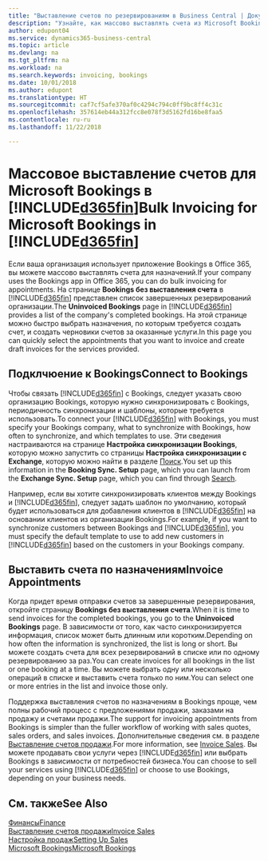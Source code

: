 ```yaml
---
title: "Выставление счетов по резервированиям в Business Central | Документы Майкрософт"
description: "Узнайте, как массово выставлять счета из Microsoft Bookings в Business Central."
author: edupont04
ms.service: dynamics365-business-central
ms.topic: article
ms.devlang: na
ms.tgt_pltfrm: na
ms.workload: na
ms.search.keywords: invoicing, bookings
ms.date: 10/01/2018
ms.author: edupont
ms.translationtype: HT
ms.sourcegitcommit: caf7cf5afe370af0c4294c794c0ff9bc8ff4c31c
ms.openlocfilehash: 357614eb44a312fcc8e078f3d5162fd16be8faa5
ms.contentlocale: ru-ru
ms.lasthandoff: 11/22/2018

---
```

# <a name="bulk-invoicing-for-microsoft-bookings-in-included365finincludesd365finmdmd"></a><span data-ttu-id="a630d-103">Массовое выставление счетов для Microsoft Bookings в [!INCLUDE[d365fin](includes/d365fin_md.md)]</span><span class="sxs-lookup"><span data-stu-id="a630d-103">Bulk Invoicing for Microsoft Bookings in [!INCLUDE[d365fin](includes/d365fin_md.md)]</span></span>
<span data-ttu-id="a630d-104">Если ваша организация использует приложение Bookings в Office 365, вы можете массово выставлять счета для назначений.</span><span class="sxs-lookup"><span data-stu-id="a630d-104">If your company uses the Bookings app in Office 365, you can do bulk invoicing for appointments.</span></span> <span data-ttu-id="a630d-105">На странице **Bookings без выставления счета** в [!INCLUDE[d365fin](includes/d365fin_md.md)] представлен список завершенных резервирований организации.</span><span class="sxs-lookup"><span data-stu-id="a630d-105">The **Uninvoiced Bookings** page in [!INCLUDE[d365fin](includes/d365fin_md.md)] provides a list of the company's completed bookings.</span></span> <span data-ttu-id="a630d-106">На этой странице можно быстро выбрать назначения, по которым требуется создать счет, и создать черновики счетов за оказанные услуги.</span><span class="sxs-lookup"><span data-stu-id="a630d-106">In this page you can quickly select the appointments that you want to invoice and create draft invoices for the services provided.</span></span>  

## <a name="connect-to-bookings"></a><span data-ttu-id="a630d-107">Подклчюение к Bookings</span><span class="sxs-lookup"><span data-stu-id="a630d-107">Connect to Bookings</span></span>
<span data-ttu-id="a630d-108">Чтобы связать [!INCLUDE[d365fin](includes/d365fin_md.md)] с Bookings, следует указать свою организацию Bookings, которую нужно синхронизировать с Bookings, периодичность синхронизации и шаблоны, которые требуется использовать.</span><span class="sxs-lookup"><span data-stu-id="a630d-108">To connect your [!INCLUDE[d365fin](includes/d365fin_md.md)] with Bookings, you must specify your Bookings company, what to synchronize with Bookings, how often to synchronize, and which templates to use.</span></span> <span data-ttu-id="a630d-109">Эти сведения настраиваются на странице **Настройка синхронизации Bookings**, которую можно запустить со страницы **Настройка синхронизации с Exchange**, которую можно найти в разделе [Поиск](ui-search.md).</span><span class="sxs-lookup"><span data-stu-id="a630d-109">You set up this information in the **Booking Sync. Setup** page, which you can launch from the **Exchange Sync. Setup** page, which you can find through [Search](ui-search.md).</span></span>  

<span data-ttu-id="a630d-110">Например, если вы хотите синхронизировать клиентов между Bookings и [!INCLUDE[d365fin](includes/d365fin_md.md)], следует задать шаблон по умолчанию, который будет использоваться для добавления клиентов в [!INCLUDE[d365fin](includes/d365fin_md.md)] на основании клиентов из организации Bookings.</span><span class="sxs-lookup"><span data-stu-id="a630d-110">For example, if you want to synchronize customers between Bookings and [!INCLUDE[d365fin](includes/d365fin_md.md)], you must specify the default template to use to add new customers in [!INCLUDE[d365fin](includes/d365fin_md.md)] based on the customers in your Bookings company.</span></span>  

## <a name="invoice-appointments"></a><span data-ttu-id="a630d-111">Выставить счета по назначениям</span><span class="sxs-lookup"><span data-stu-id="a630d-111">Invoice Appointments</span></span>
<span data-ttu-id="a630d-112">Когда придет время отправки счетов за завершенные резервирования, откройте страницу **Bookings без выставления счета**.</span><span class="sxs-lookup"><span data-stu-id="a630d-112">When it is time to send invoices for the completed bookings, you go to the **Uninvoiced Bookings** page.</span></span> <span data-ttu-id="a630d-113">В зависимости от того, как часто синхронизируется информация, список может быть длинным или коротким.</span><span class="sxs-lookup"><span data-stu-id="a630d-113">Depending on how often the information is synchronized, the list is long or short.</span></span> <span data-ttu-id="a630d-114">Вы можете создать счета для всех резервирований в списке или по одному резервированию за раз.</span><span class="sxs-lookup"><span data-stu-id="a630d-114">You can create invoices for all bookings in the list or one booking at a time.</span></span> <span data-ttu-id="a630d-115">Вы можете выбрать одну или несколько операций в списке и выставить счета только по ним.</span><span class="sxs-lookup"><span data-stu-id="a630d-115">You can select one or more entries in the list and invoice those only.</span></span>  

<span data-ttu-id="a630d-116">Поддержка выставления счетов по назначениям в Bookings проще, чем полны рабочий процесс с предложениями продажи, заказами на продажу и счетами продажи.</span><span class="sxs-lookup"><span data-stu-id="a630d-116">The support for invoicing appointments from Bookings is simpler than the fuller workflow of working with sales quotes, sales orders, and sales invoices.</span></span> <span data-ttu-id="a630d-117">Дополнительные сведения см. в разделе [Выставление счетов продажи](sales-how-invoice-sales.md).</span><span class="sxs-lookup"><span data-stu-id="a630d-117">For more information, see [Invoice Sales](sales-how-invoice-sales.md).</span></span> <span data-ttu-id="a630d-118">Вы можете продавать свои услуги через [!INCLUDE[d365fin](includes/d365fin_md.md)] или выбрать Bookings в зависимости от потребностей бизнеса.</span><span class="sxs-lookup"><span data-stu-id="a630d-118">You can choose to sell your services using [!INCLUDE[d365fin](includes/d365fin_md.md)] or choose to use Bookings, depending on your business needs.</span></span>  

## <a name="see-also"></a><span data-ttu-id="a630d-119">См. также</span><span class="sxs-lookup"><span data-stu-id="a630d-119">See Also</span></span>
[<span data-ttu-id="a630d-120">Финансы</span><span class="sxs-lookup"><span data-stu-id="a630d-120">Finance</span></span>](finance.md)  
[<span data-ttu-id="a630d-121">Выставление счетов продажи</span><span class="sxs-lookup"><span data-stu-id="a630d-121">Invoice Sales</span></span>](sales-how-invoice-sales.md)  
[<span data-ttu-id="a630d-122">Настройка продаж</span><span class="sxs-lookup"><span data-stu-id="a630d-122">Setting Up Sales</span></span>](sales-setup-sales.md)  
[<span data-ttu-id="a630d-123">Microsoft Bookings</span><span class="sxs-lookup"><span data-stu-id="a630d-123">Microsoft Bookings</span></span>](https://products.office.com/en-us/business/scheduling-and-booking-app)  

